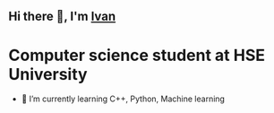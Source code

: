 ## Hi there 👋, I'm [Ivan](https://t.me/VanykaOrlov) 
# Computer science student at HSE University

- 🌱 I’m currently learning C++, Python, Machine learning
